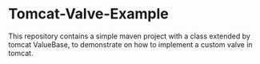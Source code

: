 # Tomcat-Valve-Example
This repository contains a simple maven project with a class extended by tomcat ValueBase, to demonstrate on how to implement a custom valve in tomcat.
